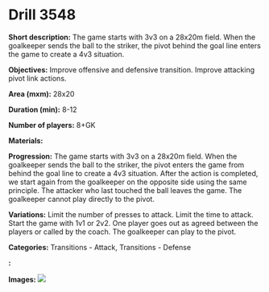 # Drill 3548

**Short description:**
The game starts with 3v3 on a 28x20m field. When the goalkeeper sends the ball to the striker, the pivot behind the goal line enters the game to create a 4v3 situation.

**Objectives:**
Improve offensive and defensive transition. Improve attacking pivot link actions.

**Area (mxm):**
28x20

**Duration (min):**
8-12

**Number of players:**
8+GK

**Materials:**


**Progression:**
The game starts with 3v3 on a 28x20m field. When the goalkeeper sends the ball to the striker, the pivot enters the game from behind the goal line to create a 4v3 situation. After the action is completed, we start again from the goalkeeper on the opposite side using the same principle. The attacker who last touched the ball leaves the game. The goalkeeper cannot play directly to the pivot.

**Variations:**
Limit the number of presses to attack. Limit the time to attack. Start the game with 1v1 or 2v2. One player goes out as agreed between the players or called by the coach. The goalkeeper can play to the pivot.

**Categories:**
Transitions - Attack, Transitions - Defense

**:**


**Images:**
![](https://www.coachingfutsal.com/\images\56d1d3cd-2a6a-4edd-82a8-926dd8365fde_T4.jpg)

